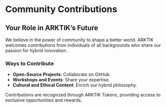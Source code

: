 # Community Contributions

## Your Role in ARKTIK’s Future
We believe in the power of community to shape a better world. ARKTIK welcomes contributions from individuals of all backgrounds who share our passion for hybrid innovation.

### Ways to Contribute
- **Open-Source Projects**: Collaborate on GitHub.
- **Workshops and Events**: Share your expertise.
- **Cultural and Ethical Content**: Enrich our hybrid philosophy.

Contributions are recognized through ARKTIK Tokens, providing access to exclusive opportunities and rewards.
